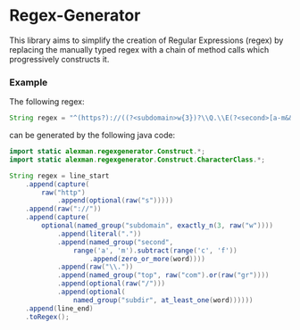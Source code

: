 # Regex-Generator

This library aims to simplify the creation of Regular Expressions (regex) by replacing the manually typed regex with a chain of method calls which progressively constructs it.

### Example

The following regex:

```java
String regex = "^(https?)://((?<subdomain>w{3})?\\Q.\\E(?<second>[a-m&&[^c-f]][\\w]*)\\.(?<top>com|gr)/?(?<subdir>[\\w]+)?)$"
```

can be generated by the following java code:

```java
import static alexman.regexgenerator.Construct.*;
import static alexman.regexgenerator.Construct.CharacterClass.*;

String regex = line_start
	.append(capture(
		raw("http")
			.append(optional(raw("s")))))
	.append(raw("://"))
	.append(capture(
		optional(named_group("subdomain", exactly_n(3, raw("w"))))
			.append(literal("."))
			.append(named_group("second",
				range('a', 'm').subtract(range('c', 'f'))
					.append(zero_or_more(word))))
			.append(raw("\\."))
			.append(named_group("top", raw("com").or(raw("gr"))))
			.append(optional(raw("/")))
			.append(optional(
				named_group("subdir", at_least_one(word))))))
	.append(line_end)
	.toRegex();
```
